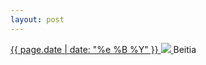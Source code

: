```yaml
---
layout: post
---
```


<p>
  <a href="/10">
    <time>{{ page.date | date: "%e %B %Y" }}</time>
    <img src="https://s3.amazonaws.com/life.aaronjgreenberg.com/10.jpg">
  </a>
  Beitia
</p>
